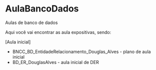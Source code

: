# AulaBancoDados
Aulas de banco de dados

Aqui você vai encontrar as aula expositivas, sendo:

[Aula inicial]
- BNCC_BD_EntidadeRelacionamento_Douglas_Alves - plano de aula inicial
- BD_ER_DouglasAlves - aula inicial de DER
